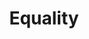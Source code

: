---
pid: mp52
title: Equality
location_transcription: South Philly (only because I only lived in S. Philly)
coordinates: "[-75.2080495, 39.9149572]"
zipcode: '19148'
gen_neighborhood: South Philadelphia
neighborhood: Whitman,Pennsport,South Philadelphia
outside_phl: 
age: '48'
age_range: 40-49
instagram: 
image_file_name: mp_52.jpg
proposal_transcription: |-
  something showing all races together, happy.
  As if everyone was blind and nonjudgmental.
topic: Unity,Race Ethnicity
topic_summary: 0, 0
type: Conceptual,Image
keywords_other: race, equality
credit: Romina Buca
image_labels: 
twitter: 
facebook: 
permalink: "/monuments/mp52/"
layout: item-page
---
